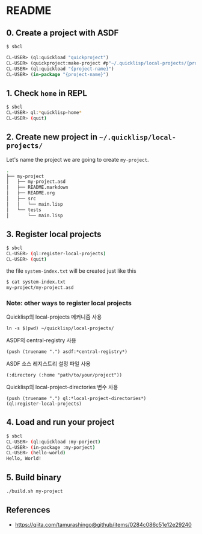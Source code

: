 # README

## 0. Create a project with ASDF

```bash
$ sbcl
```

```lisp
CL-USER> (ql:quickload "quickproject")
CL-USER> (quickproject:make-project #p"~/.quicklisp/local-projects/{project-name}" :name "{project-name}")
CL-USER> (ql:quickload "{project-name}")
CL-USER> (in-package "{project-name}")
```

## 1. Check `home` in REPL

```bash
$ sbcl
CL-USER> ql:*quicklisp-home*
CL-USER> (quit)
```

## 2. Create new project in `~/.quicklisp/local-projects/`

Let's name the project we are going to create `my-project`.

```bash
.
├── my-project
│   ├── my-project.asd
│   ├── README.markdown
│   ├── README.org
│   ├── src
│   │   └── main.lisp
│   └── tests
│       └── main.lisp
```

## 3. Register local projects

```bash
$ sbcl
CL-USER> (ql:register-local-projects)
CL-USER> (quit)
```

the file `system-index.txt` will be created just like this

```bash
$ cat system-index.txt
my-project/my-project.asd
```

### Note: other ways to register local projects

Quicklisp의 local-projects 메커니즘 사용

```
ln -s $(pwd) ~/quicklisp/local-projects/
```

ASDF의 central-registry 사용

```
(push (truename ".") asdf:*central-registry*)
```

ASDF 소스 레지스트리 설정 파일 사용

```
(:directory (:home "path/to/your/project"))
```

Quicklisp의 local-project-directories 변수 사용

```
(push (truename ".") ql:*local-project-directories*)
(ql:register-local-projects)
```

## 4. Load and run your project

```bash
$ sbcl
CL-USER> (ql:quickload :my-porject)
CL-USER> (in-package :my-porject)
CL-USER> (hello-world)
Hello, World!
```

## 5. Build binary

```bash
./build.sh my-project
```

## References

- <https://qiita.com/tamurashingo@github/items/0284c086c51e12e29240>
